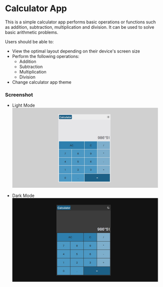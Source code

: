 # Calculator App

This is a simple calculator app performs basic operations or functions such as addition, subtraction, multiplication and division. It can be used to solve basic arithmetic problems.


Users should be able to:

- View the optimal layout depending on their device's screen size
- Perform the following operations:
  - Addition
  - Subtraction
  - Multiplication
  - Division
- Change calculator app theme

### Screenshot
- Light Mode
![](./images/light_mode_screenshot.jpg)

- Dark Mode
![](./images/dark_mode_screenshot.jpg)